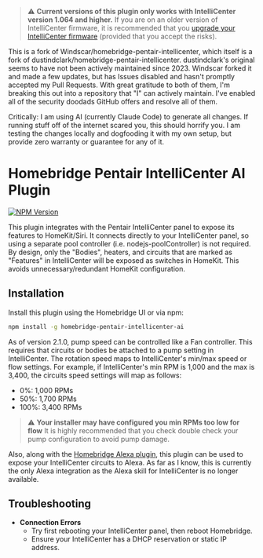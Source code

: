 
> :warning: **Current versions of this plugin only works with IntelliCenter version 1.064 and higher.**
> If you are on an older version of IntelliCenter firmware, it is recommended that you
> [upgrade your IntelliCenter firmware](https://www.pentair.com/en-us/education-support/residential/product-support/pentair-pool-and-spa-software-downloads/intellicenter-download.html) (provided that you accept the risks).

This is a fork of Windscar/homebridge-pentair-intellicenter, which itself is a fork of dustindclark/homebridge-pentair-intellicenter. dustindclark's original seems to have not been actively maintained since 2023. Windscar forked it and made a few updates, but has Issues disabled and hasn't promptly accepted my Pull Requests. With great gratitude to both of them, I'm breaking this out into a repository that "I" can actively maintain. I've enabled all of the security doodads GitHub offers and resolve all of them.

Critically: I am using AI (currently Claude Code) to generate all changes. If running stuff off of the internet scared you, this should horrify you. I am testing the changes locally and dogfooding it with my own setup, but provide zero warranty or guarantee for any of it.

# Homebridge Pentair IntelliCenter AI Plugin
[![NPM Version](https://img.shields.io/npm/v/homebridge-pentair-intellicenter-ai.svg)](https://www.npmjs.com/package/homebridge-pentair-intellicenter-ai)

This plugin integrates with the Pentair IntelliCenter panel to expose its features to HomeKit/Siri.
It connects directly to your IntelliCenter panel, so using a separate pool controller (i.e. nodejs-poolController)
is not required. By design, only the "Bodies", heaters, and circuits that are marked as "Features" in IntelliCenter
will be exposed as switches in HomeKit. This avoids unnecessary/redundant HomeKit configuration.

## Installation

Install this plugin using the Homebridge UI or via npm:

```bash
npm install -g homebridge-pentair-intellicenter-ai
```

As of version 2.1.0, pump speed can be controlled like a Fan controller. This requires that circuits or bodies
be attached to a pump setting in IntelliCenter. The rotation speed maps to IntelliCenter's min/max speed or
flow settings. For example, if IntelliCenter's min RPM is 1,000 and the max is 3,400, the circuits speed settings
will map as follows:

- 0%: 1,000 RPMs
- 50%: 1,700 RPMs
- 100%: 3,400 RPMs

> :warning: **Your installer may have configured you min RPMs too low for flow**
> It is highly recommended that you check double check your pump configuration to avoid pump damage.

Also, along with the [Homebridge Alexa plugin](https://github.com/NorthernMan54/homebridge-alexa), this plugin can be used to expose your IntelliCenter circuits to Alexa. As far as I know, this is currently the only Alexa integration as the Alexa skill for IntelliCenter is no longer available.

## Troubleshooting
- __Connection Errors__
  - Try first rebooting your IntelliCenter panel, then reboot Homebridge.
  - Ensure your IntelliCenter has a DHCP reservation or static IP address.
